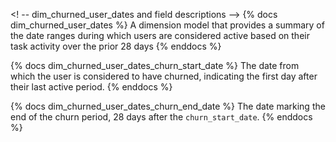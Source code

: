 <! -- dim_churned_user_dates and field descriptions -->
{% docs dim_churned_user_dates %}
A dimension model that provides a summary of the date ranges during which users are considered active based on their task activity over the prior 28 days
{% enddocs %}

{% docs dim_churned_user_dates_churn_start_date %}
The date from which the user is considered to have churned, indicating the first day after their last active period.
{% enddocs %}

{% docs dim_churned_user_dates_churn_end_date %}
The date marking the end of the churn period, 28 days after the `churn_start_date`.
{% enddocs %}
